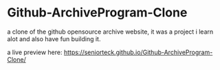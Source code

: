 # Github-ArchiveProgram-Clone
a clone of the github opensource archive website, it was a project i learn alot and also have fun building it. 

a live preview here: https://seniorteck.github.io/Github-ArchiveProgram-Clone/



